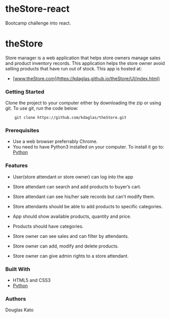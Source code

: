 # theStore-react

Bootcamp challenge into react.

# theStore

Store manager is a web application that helps store owners manage sales and product inventory records. This application helps the store owner avoid selling products that have run out of stock.
This app is hosted at:
- [www.theStore.com](https://kdaglas.github.io/theStore/UI/index.html)

### Getting Started

Clone the project to your computer either by downloading the zip or using git.
To use git, run the code below:
```
    git clone https://github.com/kdaglas/theStore.git
```

### Prerequisites

- Use a web browser preferrably Chrome.
- You need to have Python3 installed on your computer. To install it go to:
  [Python](https://www.python.org/)

### Features

- User(store attendant or store owner) can log into the app
- Store attendant can search and add products to buyer’s cart.
- Store attendant can see his/her sale records but can’t modify them.
- Store attendants should be able to add products to specific categories.

- App should show available products, quantity and price.
- Products should have categories.

- Store owner can see sales and can filter by attendants.
- Store owner can add, modify and delete products.
- Store owner can give admin rights to a store attendant.

### Built With

- HTML5 and CSS3
- [Python](https://www.python.org/)

### Authors

Douglas Kato

